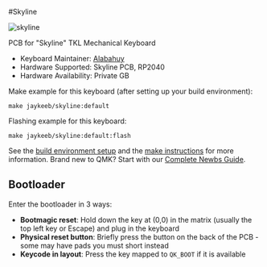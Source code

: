 #Skyline

![skyline](https://i.imgur.com/nIeOhKth.png)

PCB for "Skyline" TKL Mechanical Keyboard

* Keyboard Maintainer: [Alabahuy](https://github.com/alabahuy)
* Hardware Supported: Skyline PCB, RP2040
* Hardware Availability: Private GB

Make example for this keyboard (after setting up your build environment):

    make jaykeeb/skyline:default

Flashing example for this keyboard:

    make jaykeeb/skyline:default:flash

See the [build environment setup](https://docs.qmk.fm/#/getting_started_build_tools) and the [make instructions](https://docs.qmk.fm/#/getting_started_make_guide) for more information. Brand new to QMK? Start with our [Complete Newbs Guide](https://docs.qmk.fm/#/newbs).

## Bootloader

Enter the bootloader in 3 ways:

* **Bootmagic reset**: Hold down the key at (0,0) in the matrix (usually the top left key or Escape) and plug in the keyboard
* **Physical reset button**: Briefly press the button on the back of the PCB - some may have pads you must short instead
* **Keycode in layout**: Press the key mapped to `QK_BOOT` if it is available